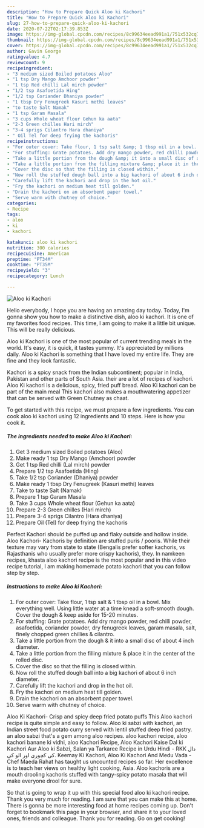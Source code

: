 ```yaml
---
description: "How to Prepare Quick Aloo ki Kachori"
title: "How to Prepare Quick Aloo ki Kachori"
slug: 27-how-to-prepare-quick-aloo-ki-kachori
date: 2020-07-22T02:17:39.853Z
image: https://img-global.cpcdn.com/recipes/8c99634eead991a1/751x532cq70/aloo-ki-kachori-recipe-main-photo.jpg
thumbnail: https://img-global.cpcdn.com/recipes/8c99634eead991a1/751x532cq70/aloo-ki-kachori-recipe-main-photo.jpg
cover: https://img-global.cpcdn.com/recipes/8c99634eead991a1/751x532cq70/aloo-ki-kachori-recipe-main-photo.jpg
author: Gavin George
ratingvalue: 4.7
reviewcount: 9
recipeingredient:
- "3 medium sized Boiled potatoes Aloo"
- "1 tsp Dry Mango Amchoor powder"
- "1 tsp Red chilli Lal mirch powder"
- "1/2 tsp Asafoetida Hing"
- "1/2 tsp Coriander Dhaniya powder"
- "1 tbsp Dry Fenugreek Kasuri methi leaves"
- "to taste Salt Namak"
- "1 tsp Garam Masala"
- "3 cups Whole wheat flour Gehun ka aata"
- "2-3 Green chilles Hari mirch"
- "3-4 sprigs Cilantro Hara dhaniya"
- " Oil Tel for deep frying the kachoris"
recipeinstructions:
- "For outer cover: Take flour, 1 tsp salt &amp; 1 tbsp oil in a bowl. Mix everything well. Using little water at a time knead a soft-smooth dough. Cover the dough &amp; keep aside for 15-20 minutes."
- "For stuffing: Grate potatoes. Add dry mango powder, red chilli powder, asafoetida, coriander powder, dry fenugreek leaves, garam masala, salt, finely chopped green chillies &amp; cilantro."
- "Take a little portion from the dough &amp; it into a small disc of about 4 inch diameter."
- "Take a little portion from the filling mixture &amp; place it in the center of the rolled disc."
- "Cover the disc so that the filling is closed within."
- "Now roll the stuffed dough ball into a big kachori of about 6 inch diameter."
- "Carefully lift the kachori and drop in the hot oil."
- "Fry the kachori on medium heat till golden."
- "Drain the kachori on an absorbent paper towel."
- "Serve warm with chutney of choice."
categories:
- Recipe
tags:
- aloo
- ki
- kachori

katakunci: aloo ki kachori 
nutrition: 300 calories
recipecuisine: American
preptime: "PT34M"
cooktime: "PT35M"
recipeyield: "3"
recipecategory: Lunch

---
```



![Aloo ki Kachori](https://img-global.cpcdn.com/recipes/8c99634eead991a1/751x532cq70/aloo-ki-kachori-recipe-main-photo.jpg)

Hello everybody, I hope you are having an amazing day today. Today, I'm gonna show you how to make a distinctive dish, aloo ki kachori. It is one of my favorites food recipes. This time, I am going to make it a little bit unique. This will be really delicious.

Aloo ki Kachori is one of the most popular of current trending meals in the world. It's easy, it is quick, it tastes yummy. It's appreciated by millions daily. Aloo ki Kachori is something that I have loved my entire life. They are fine and they look fantastic.

Kachori is a spicy snack from the Indian subcontinent; popular in India, Pakistan and other parts of South Asia. their are a lot of recipes of kachori. Aloo Ki kachori is a delicious, spicy, fried puff bread. Aloo Ki kachori can be part of the main meal This kachori also makes a mouthwatering appetizer that can be served with Green Chutney as chaat.


To get started with this recipe, we must prepare a few ingredients. You can cook aloo ki kachori using 12 ingredients and 10 steps. Here is how you cook it.

<!--inarticleads1-->

##### The ingredients needed to make Aloo ki Kachori:

1. Get 3 medium sized Boiled potatoes (Aloo)
1. Make ready 1 tsp Dry Mango (Amchoor) powder
1. Get 1 tsp Red chilli (Lal mirch) powder
1. Prepare 1/2 tsp Asafoetida (Hing)
1. Take 1/2 tsp Coriander (Dhaniya) powder
1. Make ready 1 tbsp Dry Fenugreek (Kasuri methi) leaves
1. Take to taste Salt (Namak)
1. Prepare 1 tsp Garam Masala
1. Take 3 cups Whole wheat flour (Gehun ka aata)
1. Prepare 2-3 Green chilles (Hari mirch)
1. Prepare 3-4 sprigs Cilantro (Hara dhaniya)
1. Prepare  Oil (Tel) for deep frying the kachoris


Perfect Kachori should be puffed up and flaky outside and hollow inside. Aloo Kachori- Kachoris by definition are stuffed puris / pooris. While their texture may vary from state to state (Bengalis prefer softer kachoris, vs Rajasthanis who usually prefer more crispy kachoris), they. In namkeen recipes, khasta aloo kachori recipe is the most popular and in this video recipe tutorial, I am making homemade potato kachori that you can follow step by step. 

<!--inarticleads2-->

##### Instructions to make Aloo ki Kachori:

1. For outer cover: Take flour, 1 tsp salt &amp; 1 tbsp oil in a bowl. Mix everything well. Using little water at a time knead a soft-smooth dough. Cover the dough &amp; keep aside for 15-20 minutes.
1. For stuffing: Grate potatoes. Add dry mango powder, red chilli powder, asafoetida, coriander powder, dry fenugreek leaves, garam masala, salt, finely chopped green chillies &amp; cilantro.
1. Take a little portion from the dough &amp; it into a small disc of about 4 inch diameter.
1. Take a little portion from the filling mixture &amp; place it in the center of the rolled disc.
1. Cover the disc so that the filling is closed within.
1. Now roll the stuffed dough ball into a big kachori of about 6 inch diameter.
1. Carefully lift the kachori and drop in the hot oil.
1. Fry the kachori on medium heat till golden.
1. Drain the kachori on an absorbent paper towel.
1. Serve warm with chutney of choice.


Aloo Ki Kachori- Crisp and spicy deep fried potato puffs This Aloo kachori recipe is quite simple and easy to follow. Aloo ki sabzi with kachori, an Indian street food potato curry served with lentil stuffed deep fried pastry. an aloo sabzi that&#39;s a gem among aloo recipes. aloo kachori recipe, aloo kachori banane ki vidhi, aloo Kachori Recipe, Aloo Kachori Kaise Dal ki Kachori Aur Aloo ki Sabzi, Salan ya Tarkaree Recipe in Urdu Hindi - RKK دال کی کچوری اور الو کی. Keemay Ki Kachori, Aloo Ki Kachori And Medu Vada - Chef Maeda Rahat has taught us uncounted recipes so far. Her excellence is to teach her views on healthy light cooking, Asia. Aloo kachoris are a mouth drooling kachoris stuffed with tangy-spicy potato masala that will make everyone drool for sure. 

So that is going to wrap it up with this special food aloo ki kachori recipe. Thank you very much for reading. I am sure that you can make this at home. There is gonna be more interesting food at home recipes coming up. Don't forget to bookmark this page in your browser, and share it to your loved ones, friends and colleague. Thank you for reading. Go on get cooking!
